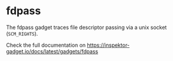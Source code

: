 # fdpass

The fdpass gadget traces file descriptor passing via a unix socket (`SCM_RIGHTS`).

Check the full documentation on https://inspektor-gadget.io/docs/latest/gadgets/fdpass
